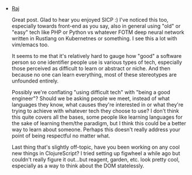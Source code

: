 * [Raj](https://rajk.me)

  Great post. Glad to hear you enjoyed SICP :) I've noticed this too, especially towards front-end as you say, also in general using "old" or "easy" tech like PHP or Python vs whatever FOTM deep neural network written in Rustlang on Kubernetnes or something. I see this a lot with vim/emacs too.

  It seems to me that it's relatively hard to gauge how "good" a software person so one identifier people use is various types of tech, especially those perceived as difficult to learn or abstract or niche. And then because no one can learn everything, most of these stereotypes are unfounded entirely.

  Possibly we're conflating "using difficult tech" with "being a good engineer"? Should we be asking people we meet, instead of what languages they know, what causes they're interested in or what they're trying to achieve with whatever tech they choose to use? I don't think this quite covers all the bases, some people like learning languages for the sake of learning them/the paradigm, but I think this could be a better way to learn about someone. Perhaps this doesn't really address your point of being respectful no matter what.

  Last thing that's slightly off-topic, have you been working on any cool new things in ClojureScript? I tried setting up figwheel a while ago but couldn't really figure it out...but reagent, garden, etc. look pretty cool, especially as a way to think about the DOM statelessly.
